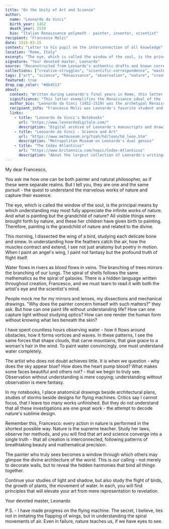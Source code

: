 ```yaml
---
title: "On the Unity of Art and Science"
author:
  name: "Leonardo da Vinci"
  birth_year: 1452
  death_year: 1519
  bio: "Italian Renaissance polymath - painter, inventor, scientist"
recipient: "Francesco Melzi"
date: 1515-03-15
context: "Letter to his pupil on the interconnection of all knowledge"
location: "Rome, Italy"
excerpt: "The eye, which is called the window of the soul, is the principal means by which understanding may most fully appreciate the infinite works of nature."
signature: "Your devoted master, Leonardo"
source: "Reconstructed from Leonardo's authentic drafts and known correspondence style (Public Domain)"
collections: ["creative-struggles", "scientific-correspondence", "master-student"]
tags: ["art", "science", "Renaissance", "observation", "nature", "creativity"]
featured: true
drop_cap_color: "#8b4513"
about:
  context: "Written during Leonardo's final years in Rome, this letter to his favorite pupil Francesco Melzi encapsulates his philosophy that art and science are inseparable paths to understanding nature."
  significance: "This letter exemplifies the Renaissance ideal of the 'universal genius' and Leonardo's revolutionary approach of combining artistic observation with scientific inquiry, a methodology that would influence both fields for centuries."
  author_bio: "Leonardo da Vinci (1452-1519) was the archetypal Renaissance man - painter of the Mona Lisa and The Last Supper, designer of flying machines, anatomist, engineer, and scientist. His notebooks contain studies that wouldn't be rediscovered by science for centuries."
  recipient_info: "Francesco Melzi was Leonardo's favorite student and heir, who inherited his master's notebooks and drawings. He devoted his life to preserving Leonardo's legacy."
  links:
    - title: "Leonardo da Vinci's Notebooks"
      url: "https://www.leonardodigitale.com/"
      description: "Digital archive of Leonardo's manuscripts and drawings"
    - title: "Leonardo da Vinci - Science and Art"
      url: "https://www.metmuseum.org/toah/hd/leon/hd_leon.htm"
      description: "Metropolitan Museum on Leonardo's dual genius"
    - title: "The Codex Atlanticus"
      url: "https://www.britannica.com/topic/Codex-Atlanticus"
      description: "About the largest collection of Leonardo's writings"
---
```


My dear Francesco,

You ask me how one can be both painter and natural philosopher, as if these were separate realms. But I tell you, they are one and the same pursuit - the quest to understand the marvelous works of nature and capture their essence.

The eye, which is called the window of the soul, is the principal means by which understanding may most fully appreciate the infinite works of nature. And what is painting but the grandchild of nature? All visible things were brought forth by nature, and these her children have given birth to painting. Therefore, painting is the grandchild of nature and related to the divine.

This morning, I dissected the wing of a bird, studying each delicate bone and sinew. In understanding how the feathers catch the air, how the muscles contract and extend, I see not just anatomy but poetry in motion. When I paint an angel's wing, I paint not fantasy but the profound truth of flight itself.

Water flows in rivers as blood flows in veins. The branching of trees mirrors the branching of our lungs. The spiral of shells follows the same mathematics as the spiral of galaxies. There is a hidden language written throughout creation, Francesco, and we must learn to read it with both the artist's eye and the scientist's mind.

People mock me for my mirrors and lenses, my dissections and mechanical drawings. "Why does the painter concern himself with such matters?" they ask. But how can one paint life without understanding life? How can one capture light without studying optics? How can one render the human form without knowing what lies beneath the skin?

I have spent countless hours observing water - how it flows around obstacles, how it forms vortices and waves. In these patterns, I see the same forces that shape clouds, that carve mountains, that give grace to a woman's hair in the wind. To paint water convincingly, one must understand water completely.

The artist who does not doubt achieves little. It is when we question - why does the sky appear blue? How does the heart pump blood? What makes some faces beautiful and others not? - that we begin to truly see. Observation without understanding is mere copying; understanding without observation is mere fantasy.

In my notebooks, I place anatomical drawings beside architectural plans, studies of storms beside designs for flying machines. Critics say I cannot focus, that I leave too many works unfinished. But they do not understand that all these investigations are one great work - the attempt to decode nature's sublime design.

Remember this, Francesco: every action in nature is performed in the shortest possible way. Nature is the supreme teacher. Study her laws, observe her methods, and you will find that art and science converge into a single truth - that all creation is interconnected, following patterns of breathtaking beauty and mathematical precision.

The painter who truly sees becomes a window through which others may glimpse the divine architecture of the world. This is our calling - not merely to decorate walls, but to reveal the hidden harmonies that bind all things together.

Continue your studies of light and shadow, but also study the flight of birds, the growth of plants, the movement of water. In each, you will find principles that will elevate your art from mere representation to revelation.

Your devoted master,
Leonardo

P.S. - I have made progress on the flying machine. The secret, I believe, lies not in imitating the flapping of wings, but in understanding the spiral movements of air. Even in failure, nature teaches us, if we have eyes to see.